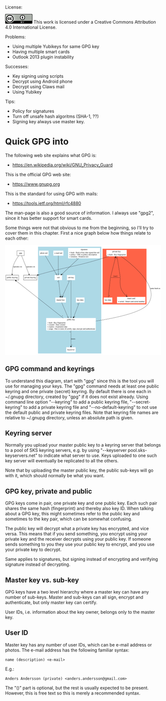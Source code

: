 License:

![License icon](license-icon-88x31.png)
This work is licensed under a Creative Commons Attribution 4.0 International License.

Problems:

- Using multiple Yubikeys for same GPG key
- Having multiple smart cards
- Outlook 2013 plugin instability

Successes:

- Key signing using scripts
- Decrypt using Android phone
- Decrypt using Claws mail
- Using Yubikey

Tips:

- Policy for signatures
- Turn off unsafe hash algoritms (SHA-1, ??)
- Signing key always use master key.

Quick GPG into
==============

The following web site explains what GPG is:
 -  https://en.wikipedia.org/wiki/GNU_Privacy_Guard

This is the official GPG web site:
 -  https://www.gnupg.org

This is the standard for using GPG with mails:
 -  https://tools.ietf.org/html/rfc4880

The man-page is also a good source of information. I always use "gpg2",
since it has better support for smart cards.

Some things were not that obvious to me from the beginning, so I'll try to
cover them in this chapter. First a nice graph below how things relate to
each other:

![GPG diagram](gpg.svg)

GPG command and keyrings
------------------------

To understand this diagram, start with "gpg" since this is the tool you will
use for managing your keys. The "gpg" command needs at least one public
keyring and one private (secret) keyring. By default there is one each in
~/.gnupg directory, created by "gpg" if it does not exist already. Using
command line option "--keyring" to add a public keyring file,
"--secret-keyring" to add a private keyring file and "--no-default-keyring"
to not use the default public and private keyring files. Note that keyring
file names are relative to ~/.gnupg directory, unless an absolute path is
given.

Keyring server
--------------

Normally you upload your master public key to a keyring server that belongs
to a pool of SKS keyring servers, e.g. by using
"--keyserver pool.sks-keyservers.net" to indicate what server to use. Keys
uploaded to one such key server will eventually be replicated to all the
others.

Note that by uploading the master public key, the public sub-keys will go
with it, which should normally be what you want.

GPG key, private and public
---------------------------

GPG keys come in pair, one private key and one public key. Each such pair
shares the same hash (fingerprint) and thereby also key ID. When talking
about a GPG key, this might sometimes refer to the public key and sometimes
to the key pair, which can be somewhat confusing.

The public key will decrypt what a private key has encrypted, and vice versa.
This means that if you send something, you encrypt using your private key and
the receiver decrypts using your public key. If someone sends something to you
they use your public key to encrypt, and you use your private key to decrypt.

Same applies to signatures, but signing instead of encrypting and verifying
signature instead of decrypting.

Master key vs. sub-key
----------------------

GPG keys have a two level hierarchy where a master key can have any number of
sub-keys. Master and sub-keys can all sign, encrypt and authenticate, but only
master key can certify.

User IDs, i.e. information about the key owner, belongs only to the master key.

User ID
-------

Master key has any number of user IDs, which can be e-mail address or photos.
The e-mail address has the following familiar syntax:

    name (description) <e-mail>

E.g.:

    Anders Andersson (private) <anders.andersson@gmail.com>

The "()" part is optional, but the rest is usually expected to be present.
However, this is free text so this is merely a recommended syntax.


